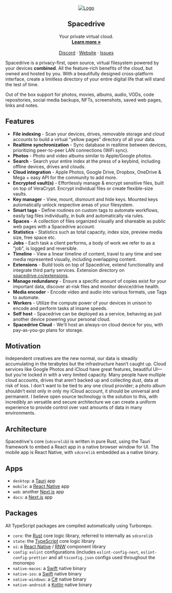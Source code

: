 <p align="center">
  <a href="#">
    <img src="https://cdn.discordapp.com/attachments/795140682247307277/925649615867498516/CleanShot_2021-12-28_at_23.19.592x.png" alt="Logo">
    
  </a>
  <h2 align="center">Spacedrive</h2>
  <p align="center">
    Your private virtual cloud.
    <br />
    <a href="https://spacedrive.co"><strong>Learn more »</strong></a>
    <br />
    <br />
    <a href="">Discord</a>
    ·
    <a href="https://spacedrive.co">Website</a>
    ·
    <a href="https://github.com/jamiepine/spacedrive/issues">Issues</a>
  </p>
</p>

Spacedrive is a privacy-first, open source, virtual filesystem powered by your devices **combined**. All the feature-rich benefits of the cloud, but owned and hosted by you. With a beautifully designed cross-platform interface, create a limitless directory of your entire digital life that will stand the test of time.

Out of the box support for photos, movies, albums, audio, VODs, code repositories, social media backups, NFTs, screenshots, saved web pages, links and notes.

## Features
- **File indexing** - Scan your devices, drives, removable storage and cloud accounts to build a virtual "yellow pages" directory of all your data.
- **Realtime synchronization** - Sync database in realtime between devices, prioritizing peer-to-peer LAN connections (WiFi sync).
- **Photos** - Photo and video albums similar to Apple/Google photos.
- **Search** - Search your entire index at the press of a keybind, including offline devices, drives and clouds.
- **Cloud integration** - Apple Photos, Google Drive, Dropbox, OneDrive & Mega + easy API for the community to add more.
- **Encrypted vault(s)** - Effortlessly manage & encrypt sensitive files, built on top of VeraCrypt. Encrypt individual files or create flexible-size vaults.
- **Key manager** - View, mount, dismount and hide keys. Mounted keys automatically unlock respective areas of your filesystem.
- **Smart tags** - Define routines on custom tags to automate workflows, easily tag files individually, in bulk and automatically via rules.
- **Spaces** - A collection of files organized visually and shareable as public web pages with a Spacedrive account.
- **Statistics** - Statistics such as total capacity, index size, preview media size, free space etc.
- **Jobs** - Each task a client performs, a body of work we refer to as a "job", is logged and reversible.
- **Timeline** - View a linear timeline of content, travel to any time and see media represented visually, including overlapping content.
- **Extensions** - Build tools on top of Spacedrive, extend functionality and integrate third party services. Extension directory on [spacedrive.co/extensions](#).
- **Manage redundancy** - Ensure a specific amount of copies exist for your important data, discover at-risk files and monitor device/drive health.
- **Media encoder** - Encode video and audio into various formats, use Tags to automate.
- **Workers** - Utilize the compute power of your devices in unison to encode and perform tasks at insane speeds.
- **Self host** - Spacedrive can be deployed as a service, behaving as just another device powering your personal cloud.
- **Spacedrive Cloud** - We'll host an always-on cloud device for you, with pay-as-you-go plans for storage.

## Motivation
Independent creatives are the new normal, our data is steadily accumulating in the terabytes but the infrastructure hasn’t caught up. Cloud services like Google Photos and iCloud have great features, beautiful UI—but you’re locked in with a very limited capacity. Many people have multiple cloud accounts, drives that aren’t backed up and collecting dust, data at risk of loss. I don't want to be tied to any one cloud provider; a photo album shouldn’t exist only in only my iCloud account, it should be universal and permanent. I believe open source technology is the solution to this, with incredibly an versatile and secure architecture we can create a uniform experience to provide control over vast amounts of data in many environments. 

<!-- With a cultural boom of independent creatives there is a lack of tools to support the ever increasing amount of data accumulated. Cloud services have great features, but require your content to be *in* the cloud to benefit from them. For most creators a 50GB OBS recording is just not convenient to upload. 

I believe, in the advent of web3, we need to control and own our own data portfolios, not cloud companies. One uniform way to track, organize, back-up, share, encrypt and view an unlimited amount of data, not locking into a single provider and living within their limits.  -->

## Architecture
Spacedrive's core (`sdcorelib`) is written in pure Rust, using the Tauri framework to embed a React app in a native browser window for UI. The mobile app is React Native, with `sdcorelib` embedded as a native binary. 

## Apps
- `desktop`: a [Tauri](https://nextjs.org) app
- `mobile`: a [React Native](https://nextjs.org) app
- `web`: another [Next.js](https://nextjs.org) app
- `docs`: a [Next.js](https://nextjs.org) app
  
## Packages
All TypeScript packages are compiled automatically using Turborepo.
- `core`: the [Rust]() core logic library, referred to internally as `sdcorelib`
- `state`: the [TypeScript]() core logic library
- `ui`: a [React Native]() / [RNW]() component library
- `config`: `eslint` configurations (includes `eslint-config-next`, `eslint-config-prettier` and all `tsconfig.json` configs used throughout the monorepo
- `native-macos`: a [Swift]() native binary
- `native-ios`: a [Swift]() native binary
- `native-windows`: a [C#]() native binary
- `native-android`: a [Kotlin]() native binary


## 